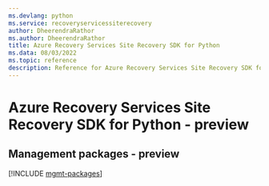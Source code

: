 ```yaml
---
ms.devlang: python
ms.service: recoveryservicessiterecovery
author: DheerendraRathor
ms.author: DheerendraRathor
title: Azure Recovery Services Site Recovery SDK for Python
ms.data: 08/03/2022
ms.topic: reference
description: Reference for Azure Recovery Services Site Recovery SDK for Python
---
```

# Azure Recovery Services Site Recovery SDK for Python - preview

## Management packages - preview
[!INCLUDE [mgmt-packages](recovery-services-site-recovery-mgmt-index.md)]